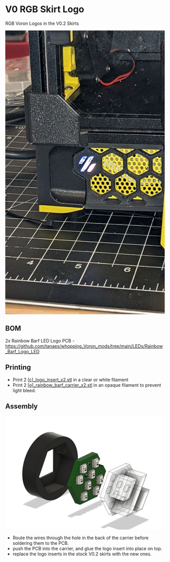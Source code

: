 # V0 RGB Skirt Logo

 RGB Voron Logos in the V0.2 Skirts

![photo](./Images/photo.jpg)


## BOM

2x Rainbow Barf LED Logo PCB - https://github.com/tanaes/whopping_Voron_mods/tree/main/LEDs/Rainbow_Barf_Logo_LED

## Printing

- Print 2 [[c]_logo_insert_x2.stl](./STL/%5Bc%5D_logo_insert_x2.stl) in a clear or white filament 
- Print 2 [[o]_rainbow_barf_carrier_x2.stl](./STL/%5Bo%5D_rainbow_barf_carrier_x2.stl) in an opaque filament to prevent light bleed.

## Assembly

![CAD](./Images/CAD.png)

- Route the wires through the hole in the back of the carrier before soldering them to the PCB.
- push the PCB into the carrier, and glue the logo insert into place on top.
- replace the logo inserts in the stock V0.2 skirts with the new ones.
